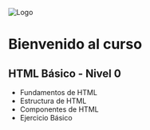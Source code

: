
![Logo]()


# Bienvenido al curso

## HTML Básico - Nivel 0
- Fundamentos de HTML
- Estructura de HTML
- Componentes de HTML
- Ejercicio Básico